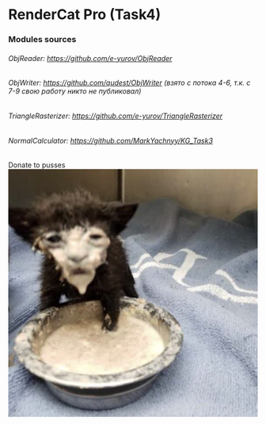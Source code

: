# RenderCat Pro (Task4)

### Modules sources
###### ObjReader: https://github.com/e-yurov/ObjReader
###### ObjWriter: https://github.com/qudest/ObjWriter (взято с потока 4-6, т.к. с 7-9 свою работу никто не публиковал)
###### TriangleRasterizer: https://github.com/e-yurov/TriangleRasterizer
###### NormalCalculator: https://github.com/MarkYachnyy/KG_Task3

Donate to pusses
![](/src/main/resources/com/cgvsu/images/logo.png)
